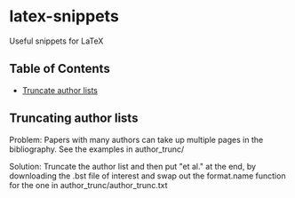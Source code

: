 # latex-snippets
Useful snippets for LaTeX


## Table of Contents
* [Truncate author lists](#truncating-author-lists)


## Truncating author lists
Problem:
Papers with many authors can take up multiple pages in the bibliography.
See the examples in author_trunc/

Solution:
Truncate the author list and then put "et al." at the end, by
downloading the .bst file of interest and swap out the format.name
function for the one in author_trunc/author_trunc.txt
